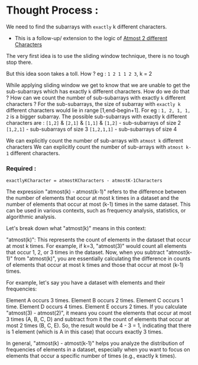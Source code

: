 # Thought Process : 

We need to find the subarrays with `exactly` k different characters.

* This is a follow-up/ extension to the logic of [Atmost 2 different Characters](https://leetcode.com/problems/longest-substring-with-at-most-two-distinct-characters/)

The very first idea is to use the sliding window technique, there is no tough stop there.

But this idea soon takes a toll. How ?
eg : `1 2 1 1 2 3`, k = 2

While applying sliding window we get to know that we are unable to get the 
sub-subarrays which has exactly `k` different characters. How do we do that ? How
can we count the number of sub-subarrays with exactly `k` different characters ?
For the sub-subarrays, the size of subarray with `exactly k` different characters would lie in range [1,end-begin+1]. For eg : 
`1, 2, 1, 1, 2` is a bigger subarray. The possible sub-subarrays with exactly k different characters are : 
`[1,2]` &  `[2,1]` &  `[1,1]`  &  `[1,2]` - sub-subarrays of size 2
`[1,2,1]` - sub-subarrays of size 3
`[1,2,1,1]` - sub-subarrays of size 4

We can explicitly count the number of sub-arrays with `atmost k` different characters
We can explicitly count the number of sub-arrays with `atmost k-1` different characters.

### Required : 

`exactlyKCharacter = atmostKCharacters - atmostK-1Characters`

The expression "atmost(k) - atmost(k-1)" refers to the difference between the number of elements that occur at most k times in a dataset and the number of elements that occur at most (k-1) times in the same dataset. This can be used in various contexts, such as frequency analysis, statistics, or algorithmic analysis.

Let's break down what "atmost(k)" means in this context:

"atmost(k)": This represents the count of elements in the dataset that occur at most k times. For example, if k=3, "atmost(3)" would count all elements that occur 1, 2, or 3 times in the dataset.
Now, when you subtract "atmost(k-1)" from "atmost(k)", you are essentially calculating the difference in counts of elements that occur at most k times and those that occur at most (k-1) times.

For example, let's say you have a dataset with elements and their frequencies:

Element A occurs 3 times.
Element B occurs 2 times.
Element C occurs 1 time.
Element D occurs 4 times.
Element E occurs 2 times.
If you calculate "atmost(3) - atmost(2)", it means you count the elements that occur at most 3 times (A, B, C, D) and subtract from it the count of elements that occur at most 2 times (B, C, E). So, the result would be 4 - 3 = 1, indicating that there is 1 element (which is A in this case) that occurs exactly 3 times.

In general, "atmost(k) - atmost(k-1)" helps you analyze the distribution of frequencies of elements in a dataset, especially when you want to focus on elements that occur a specific number of times (e.g., exactly k times).
